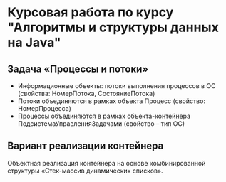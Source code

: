 # Курсовая работа по курсу "Алгоритмы и структуры данных на Java"

## Задача «Процессы и потоки»
* Информационные объекты: потоки выполнения процессов в ОС (свойства: НомерПотока, СостояниеПотока)
* Потоки объединяются в рамках объекта Процесс (свойство: НомерПроцесса)
* Процессы объединяются в рамках объекта-контейнера ПодсистемаУправленияЗадачами (свойство – тип ОС)

## Вариант реализации контейнера
Объектная реализация контейнера на основе комбинированной структуры «Стек-массив динамических списков».